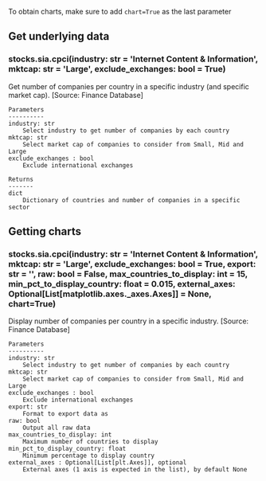 To obtain charts, make sure to add `chart=True` as the last parameter

## Get underlying data 
### stocks.sia.cpci(industry: str = 'Internet Content & Information', mktcap: str = 'Large', exclude_exchanges: bool = True)

Get number of companies per country in a specific industry (and specific market cap). [Source: Finance Database]

    Parameters
    ----------
    industry: str
        Select industry to get number of companies by each country
    mktcap: str
        Select market cap of companies to consider from Small, Mid and Large
    exclude_exchanges : bool
        Exclude international exchanges

    Returns
    -------
    dict
        Dictionary of countries and number of companies in a specific sector

## Getting charts 
### stocks.sia.cpci(industry: str = 'Internet Content & Information', mktcap: str = 'Large', exclude_exchanges: bool = True, export: str = '', raw: bool = False, max_countries_to_display: int = 15, min_pct_to_display_country: float = 0.015, external_axes: Optional[List[matplotlib.axes._axes.Axes]] = None, chart=True)

Display number of companies per country in a specific industry. [Source: Finance Database]

    Parameters
    ----------
    industry: str
        Select industry to get number of companies by each country
    mktcap: str
        Select market cap of companies to consider from Small, Mid and Large
    exclude_exchanges : bool
        Exclude international exchanges
    export: str
        Format to export data as
    raw: bool
        Output all raw data
    max_countries_to_display: int
        Maximum number of countries to display
    min_pct_to_display_country: float
        Minimum percentage to display country
    external_axes : Optional[List[plt.Axes]], optional
        External axes (1 axis is expected in the list), by default None

